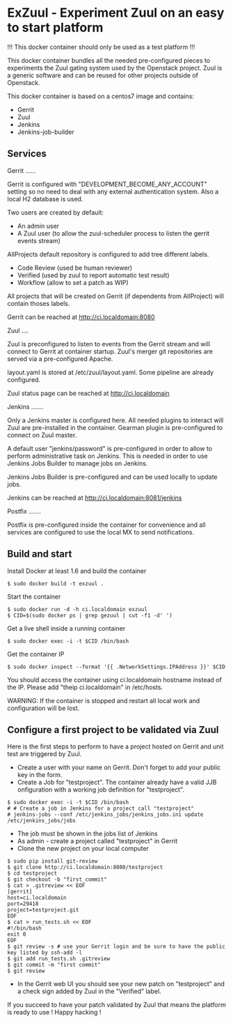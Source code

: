 ExZuul - Experiment Zuul on an easy to start platform
=====================================================

!!! This docker container should only be used as a test platform !!!

This docker container bundles all the needed pre-configured pieces
to experiments the Zuul gating system used by the Openstack
project. Zuul is a generic software and can be reused for
other projects outside of Openstack.

This docker container is based on a centos7 image and
contains:

- Gerrit
- Zuul
- Jenkins
- Jenkins-job-builder


Services
--------

Gerrit
......

Gerrit is configured with "DEVELOPMENT_BECOME_ANY_ACCOUNT" setting so
no need to deal with any external authentication system. Also a local H2
database is used.

Two users are created by default:

- An admin user
- A Zuul user (to allow the zuul-scheduler process to
  listen the gerrit events stream)

AllProjects default repository is configured to add tree different
labels.

- Code Review (used be human reviewer)
- Verified (used by zuul to report automatic test result)
- Workflow (allow to set a patch as WIP)

All projects that will be created on Gerrit (if dependents from
AllProject) will contain thoses labels.

Gerrit can be reached at http://ci.localdomain:8080

Zuul
....

Zuul is preconfigured to listen to events from the Gerrit stream
and will connect to Gerrit at container startup. Zuul's merger
git repositories are served via a pre-configured Apache.

layout.yaml is stored at /etc/zuul/layout.yaml. Some
pipeline are already configured.

Zuul status page can be reached at http://ci.localdomain

Jenkins
.......

Only a Jenkins master is configured here. All needed plugins
to interact will Zuul are pre-installed in the container.
Gearman plugin is pre-configured to connect on Zuul master.

A default user "jenkins/password" is pre-configured in
order to allow to perform administrative task on Jenkins. This
is needed in order to use Jenkins Jobs Builder to manage
jobs on Jenkins.

Jenkins Jobs Builder is pre-configured and can be used
locally to update jobs.

Jenkins can be reached at http://ci.localdomain:8081/jenkins

Postfix
.......

Postfix is pre-configured inside the container for convenience and all
services are configured to use the local MX to send notifications.


Build and start
---------------

Install Docker at least 1.6 and build the container

```
$ sudo docker build -t exzuul .
```

Start the container

```
$ sudo docker run -d -h ci.localdomain exzuul
$ CID=$(sudo docker ps | grep gezuul | cut -f1 -d' ')
```

Get a live shell inside a running container

```
$ sudo docker exec -i -t $CID /bin/bash
```

Get the container IP

```
$ sudo docker inspect --format '{{ .NetworkSettings.IPAddress }}' $CID
```

You should access the container using ci.localdomain hostname instead
of the IP. Please add "theip ci.localdomain" in /etc/hosts.


WARNING: If the container is stopped and restart all local work and
configuration will be lost.


Configure a first project to be validated via Zuul
--------------------------------------------------

Here is the first steps to perform to have a project hosted on Gerrit
and unit test are triggered by Zuul.

* Create a user with your name on Gerrit. Don't forget to add your public
  key in the form.
* Create a Job for "testproject". The container already have a valid JJB
  onfiguration with a working job definition for "testproject".

```
$ sudo docker exec -i -t $CID /bin/bash
# # Create a job in Jenkins for a project call "testproject"
# jenkins-jobs --conf /etc/jenkins_jobs/jenkins_jobs.ini update /etc/jenkins_jobs/jobs
```

* The job must be shown in the jobs list of Jenkins
* As admin - create a project called "testproject" in Gerrit
* Clone the new project on your local computer

```
$ sudo pip install git-review
$ git clone http://ci.localdomain:8080/testproject
$ cd testproject
$ git checkout -b "first_commit"
$ cat > .gitreview << EOF
[gerrit]
host=ci.localdomain
port=29418
project=testproject.git
EOF
$ cat > run_tests.sh << EOF
#!/bin/bash
exit 0
EOF
$ git review -s # use your Gerrit login and be sure to have the public key listed by ssh-add -l
$ git add run_tests.sh .gitreview
$ git commit -m "first commit"
$ git review
```

* In the Gerrit web UI you should see your new patch on "testproject" and a check
  sign added by Zuul in the "Verified" label.

If you succeed to have your patch validated by Zuul that means the platform is
ready to use ! Happy hacking !
